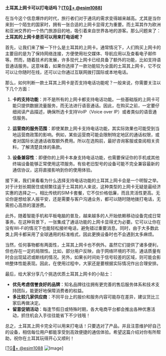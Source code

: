 **土耳其上网卡可以打电话吗？[[TG💪+ @esim1088](https://t.me/s/esim1088)]**

在当今这个信息爆炸的时代，旅行者们对于通讯的需求变得越来越高。尤其是当你来到一个陌生的国家时，拥有一张合适的上网卡显得尤为重要。而土耳其作为欧洲和亚洲交界的一个热门旅游目的地，吸引着来自世界各地的游客。那么问题来了：**土耳其的上网卡是否可以用来打电话呢？**

首先，让我们来了解一下什么是土耳其的上网卡。通常情况下，人们购买上网卡的主要目的是为了保持网络连接，方便使用社交媒体、导航应用以及查看电子邮件等。然而，随着技术的发展，许多现代上网卡已经具备了额外的功能，比如支持语音通话服务。这意味着，如果你选择了一款功能较为全面的土耳其上网卡，它不仅可以让你随时在线，还可以让你通过互联网拨打国际或本地电话。

那么，如何判断一款土耳其上网卡是否支持电话功能呢？一般来说，你需要关注以下几个方面：

1. **卡的支持功能**：并不是所有的上网卡都支持电话功能。一些基础版的上网卡可能只提供数据流量服务，而无法进行语音通话。因此，在购买之前，一定要仔细阅读产品描述，确保所选卡支持VoIP（Voice over IP）或者类似的语音通信服务。

2. **运营商的服务范围**：即使某款上网卡支持电话功能，其实际效果也可能受到当地运营商政策的影响。例如，某些运营商可能会限制特定地区的通话权限，或者对国际长途通话收取额外费用。所以在选购前，最好咨询客服或查阅相关资料，了解清楚具体的条款。

3. **设备兼容性**：即便你的上网卡本身支持电话功能，也需要保证你的手机或其他终端设备能够正常使用这项服务。有些老旧型号的设备可能不完全兼容最新的通信协议，这将直接影响到你的使用体验。

接下来，我们来看看为什么选择支持电话功能的土耳其上网卡会是一个明智之举。对于计划长期居住或频繁往返于土耳其的人来说，这种类型的上网卡无疑是最经济实惠的选择之一。相比传统的SIM卡套餐，它不仅价格低廉，而且灵活性更高。无论你是想给家人报平安，还是需要与客户沟通业务，都可以随时随地拨打电话，无需担心高昂的漫游费。

此外，随着智能手机和平板电脑的普及，越来越多的人开始依赖移动设备完成日常事务。在这种背景下，一张集成了通话功能的上网卡显得尤为必要。它可以让你在没有Wi-Fi的情况下也能轻松接听电话，避免错过重要消息。同时，由于大多数此类上网卡都采用了全球通用的标准格式，因此更换设备时也不会遇到太多麻烦。

当然，任何事物都有两面性，土耳其上网卡也不例外。虽然它们提供了诸多便利，但也存在一定的局限性。比如，部分用户反映，由于网络环境的不同，通话质量有时会出现延迟或断线的情况。另外，如果长时间处于信号较差的区域，则可能会影响整体性能表现。因此，在使用过程中，大家还是要根据实际情况作出合理安排。

最后，给大家分享几个挑选优质土耳其上网卡的小贴士：

- **优先考虑信誉良好的品牌**：知名品牌往往拥有更完善的售后服务体系和技术支持团队，能更好地保障消费者的权益。
- **多比较几家供应商**：不同平台上的报价和服务内容可能存在差异，建议货比三家后再做决定。
- **留意促销活动**：每逢节假日或特殊时期，各大电商平台都会推出各种优惠活动，抓住机会入手往往能省下不少钱哦！

总之，土耳其上网卡完全可以用来打电话！只要选对了产品，并且注意维护好自己的设备，相信每位用户都能享受到高效便捷的通信体验。希望这篇介绍对你有所帮助，祝你在土耳其玩得开心又顺利！

[[TG💪+ @esim1088](https://t.me/s/esim1088) ![Image](https://i.postimg.cc/4NQfJmqS/Snipaste-2025-05-13-00-14-12.png)]